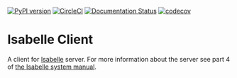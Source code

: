 [![PyPI version](https://badge.fury.io/py/isabelle-client.svg)](https://badge.fury.io/py/isabelle-client) [![CircleCI](https://circleci.com/gh/inpefess/isabelle-client.svg?style=svg)](https://circleci.com/gh/inpefess/isabelle-client) [![Documentation Status](https://readthedocs.org/projects/isabelle-client/badge/?version=latest)](https://isabelle-client.readthedocs.io/en/latest/?badge=latest) [![codecov](https://codecov.io/gh/inpefess/isabelle-client/branch/master/graph/badge.svg)](https://codecov.io/gh/inpefess/isabelle-client)

# Isabelle Client

A client for [Isabelle](https://isabelle.in.tum.de) server. For more information about the server see part 4 of [the Isabelle system manual](https://isabelle.in.tum.de/dist/Isabelle2020/doc/system.pdf).
